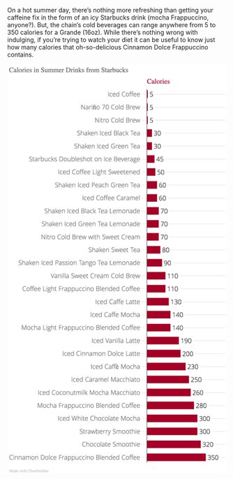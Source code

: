 On a hot summer day, there’s nothing more refreshing than getting your caffeine fix in the form of an icy Starbucks drink (mocha Frappuccino, anyone?). But, the chain’s cold beverages can range anywhere from 5 to 350 calories for a Grande (16oz). While there’s nothing wrong with indulging, if you’re trying to watch your diet it can be useful to know just how many calories that oh-so-delicious Cinnamon Dolce Frappuccino contains. 

![Alt-Text](Starbucks.png)



